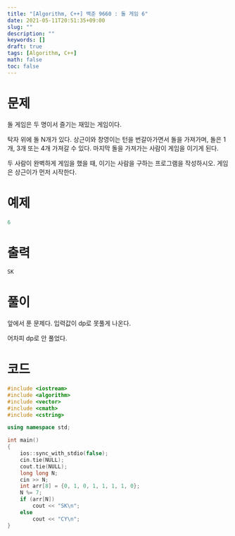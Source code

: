 ```yaml
---
title: "[Algorithm, C++] 백준 9660 : 돌 게임 6"
date: 2021-05-11T20:51:35+09:00
slug: ""
description: ""
keywords: []
draft: true
tags: [Algorithm, C++]
math: false
toc: false
---
```

# 문제

돌 게임은 두 명이서 즐기는 재밌는 게임이다.

탁자 위에 돌 N개가 있다. 상근이와 창영이는 턴을 번갈아가면서 돌을 가져가며, 돌은 1개, 3개 또는 4개 가져갈 수 있다. 마지막 돌을 가져가는 사람이 게임을 이기게 된다.

두 사람이 완벽하게 게임을 했을 때, 이기는 사람을 구하는 프로그램을 작성하시오. 게임은 상근이가 먼저 시작한다.

# 예제

```cpp
6
```

# 출력

```cpp
SK
```

# 풀이

앞에서 푼 문제다. 입력값이 dp로 못풀게 나온다.

어차피 dp로 안 풀었다.

# 코드

```cpp
#include <iostream>
#include <algorithm>
#include <vector>
#include <cmath>
#include <cstring>

using namespace std;

int main()
{
	ios::sync_with_stdio(false);
	cin.tie(NULL);
	cout.tie(NULL);
	long long N;
	cin >> N;
	int arr[8] = {0, 1, 0, 1, 1, 1, 1, 0};
	N %= 7;
	if (arr[N])
		cout << "SK\n";
	else
		cout << "CY\n";
}
```
